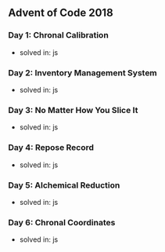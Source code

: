 ## Advent of Code 2018

### Day 1: Chronal Calibration

- solved in: js

### Day 2: Inventory Management System

- solved in: js

### Day 3: No Matter How You Slice It

- solved in: js

### Day 4: Repose Record

- solved in: js

### Day 5: Alchemical Reduction

- solved in: js

### Day 6: Chronal Coordinates

- solved in: js
